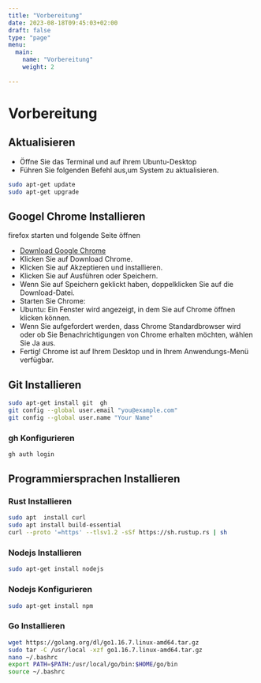 ```yaml
---
title: "Vorbereitung"
date: 2023-08-18T09:45:03+02:00
draft: false
type: "page"
menu: 
  main:
    name: "Vorbereitung"
    weight: 2
    
---
```


# Vorbereitung

## Aktualisieren

- Öffne Sie das Terminal und auf ihrem Ubuntu-Desktop
- Führen Sie folgenden Befehl aus,um System zu aktualisieren.
```bash
sudo apt-get update 
sudo apt-get upgrade
```
## Googel Chrome Installieren
firefox starten und folgende Seite öffnen
- [Download Google Chrome](https://www.google.com/intl/de_de/chrome/)
- Klicken Sie auf Download Chrome.
- Klicken Sie auf Akzeptieren und installieren.
- Klicken Sie auf Ausführen oder Speichern.
- Wenn Sie auf Speichern geklickt haben, doppelklicken Sie auf die Download-Datei.
- Starten Sie Chrome:
- Ubuntu: Ein Fenster wird angezeigt, in dem Sie auf Chrome öffnen      klicken können.
- Wenn Sie aufgefordert werden, dass Chrome Standardbrowser wird oder ob Sie Benachrichtigungen von Chrome erhalten möchten, wählen Sie Ja aus.
- Fertig! Chrome ist auf Ihrem Desktop und in Ihrem Anwendungs-Menü verfügbar.




## Git Installieren
```bash
sudo apt-get install git  gh
git config --global user.email "you@example.com"
git config --global user.name "Your Name"

```
### gh Konfigurieren

```bash
gh auth login
```
## Programmiersprachen Installieren

### Rust Installieren
```bash
sudo apt  install curl 
sudo apt install build-essential
curl --proto '=https' --tlsv1.2 -sSf https://sh.rustup.rs | sh
```
### Nodejs Installieren
```bash
sudo apt-get install nodejs
```
### Nodejs Konfigurieren
```bash
sudo apt-get install npm
```

### Go Installieren
```bash
wget https://golang.org/dl/go1.16.7.linux-amd64.tar.gz
sudo tar -C /usr/local -xzf go1.16.7.linux-amd64.tar.gz
nano ~/.bashrc
export PATH=$PATH:/usr/local/go/bin:$HOME/go/bin
source ~/.bashrc
```







